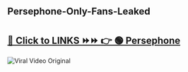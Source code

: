 
 ## Persephone-Only-Fans-Leaked

# <h2><a href="https://clipsfans.com/Persephone&ref=git">🔗 Click to LINKS ⏩⏩ 👉 🟢 Persephone </a></h2>

<a href="https://clipsfans.com/Persephone&ref=git" rel="nofollow" data-target="animated-image.originalLink"><img src="https://i.ibb.co.com/xMMVF88/686577567.gif" alt="Viral Video Original" style="max-width: 100%; display: inline-block;" data-target="animated-image.originalImage"></a>
